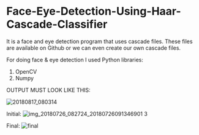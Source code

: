 # Face-Eye-Detection-Using-Haar-Cascade-Classifier

It is a face and eye detection program that uses cascade files. These files are available on Github or we can even create our own cascade files.

For doing face & eye detection I used Python libraries:
1)	OpenCV
2)	Numpy

OUTPUT MUST LOOK LIKE THIS:

![20180817_080314]()




Initial:
![img_20180726_082724_20180726091346901 3]()

Final:
![final]()
